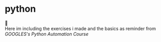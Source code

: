 # python
:grimacing:  
Here im including the exercises i made and the basics as reminder from *GOOGLES's Python Automation Course*
